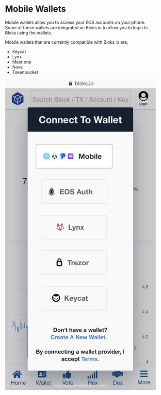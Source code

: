 # Mobile Wallets

Mobile wallets allow you to access your EOS accounts on your phone. Some of these wallets are integrated on Bloks.io to allow you to login to Bloks using the wallets.

Mobile wallets that are currently compatible with Bloks.io are;

* Keycat
* Lynx
* Meet.one
* Nova
* Tokenpocket

![](../../.gitbook/assets/image%20%28245%29.png)

